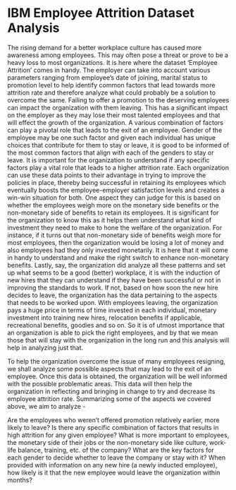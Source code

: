 # IBM Employee Attrition Dataset Analysis
 The rising demand for a better workplace culture has caused more awareness among employees. This may often pose a threat or prove to be a heavy loss to most organizations. It is here where the dataset ‘Employee Attrition’ comes in handy. The employer can take into account various parameters ranging from employee’s date of joining, marital status to promotion level to help identify common factors that lead towards more attrition rate and therefore analyze what could probably be a solution to overcome the same. Failing to offer a promotion to the deserving employees can impact the organization with them leaving. This has a significant impact on the employer as they may lose their most talented employees and that will effect the growth of the organization. A various combination of factors can play a pivotal role that leads to the exit of an employee. 
 Gender of the employee may be one such factor and given each individual has unique choices that contribute for them to stay or leave, it is good to be informed of the most common factors that align with each of the genders to stay or leave. It is important for the organization to understand if any specific factors play a vital role that leads to a higher attrition rate. Each organization can use these data points to their advantage in trying to improve the policies in place, thereby being successful in retaining its employees which eventually boosts the employee-employer satisfaction levels and creates a win-win situation for both. One aspect they can judge for this is based on whether the employees weigh more on the monetary side benefits or the non-monetary side of benefits to retain its employees. It is significant for the organization to know this as it helps them understand what kind of investment they need to make to hone the welfare of the organization. For instance, if it turns out that non-monetary side of benefits weigh more for most employees, then the organization would be losing a lot of money and also employees had they only invested monetarily. It is here that it will come in handy to understand and make the right switch to enhance non-monetary benefits. 
 Lastly, say, the organization did analyze all these patterns and set up what seems to be a good (better) workplace, it is with the induction of new hires that they can understand if they have been successful or not in improving the standards to work. If not, based on how soon the new hire decides to leave, the organization has the data pertaining to the aspects that needs to be worked upon. With employees leaving, the organization pays a huge price in terms of time invested in each individual, monetary investment into training new hires, relocation benefits if applicable, recreational benefits, goodies and so on. So it is of utmost importance that an organization is able to pick the right employees, and by that we mean those that will stay with the organization in the long run and this analysis will help in analyzing just that.

To help the organization overcome the issue of many employees resigning, we shall analyze some possible aspects that may lead to the exit of an employee. Once this data is obtained, the organization will be well informed with the possible problematic areas. This data will then help the organization in reflecting and bringing in change to try and decrease its employee attrition rate. Summarizing some of the aspects we covered above, we aim to analyze -

Are the employees who weren’t offered promotion relatively earlier, more likely to leave?
Is there any specific combination of factors that results in high attrition for any given employee?
What is more important to employees, the monetary side of their jobs or the non-monetary side like culture, work-life balance, training, etc. of the company?
What are the key factors for each gender to decide whether to leave the company or stay with it?
When provided with information on any new hire (a newly inducted employee), how likely is it that the new employee would leave the organization within months?
    

